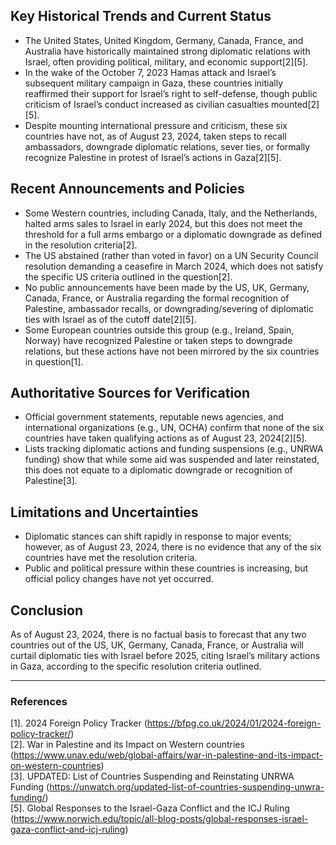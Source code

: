 ## Key Historical Trends and Current Status

- The United States, United Kingdom, Germany, Canada, France, and Australia have historically maintained strong diplomatic relations with Israel, often providing political, military, and economic support[2][5].
- In the wake of the October 7, 2023 Hamas attack and Israel’s subsequent military campaign in Gaza, these countries initially reaffirmed their support for Israel’s right to self-defense, though public criticism of Israel’s conduct increased as civilian casualties mounted[2][5].
- Despite mounting international pressure and criticism, these six countries have not, as of August 23, 2024, taken steps to recall ambassadors, downgrade diplomatic relations, sever ties, or formally recognize Palestine in protest of Israel’s actions in Gaza[2][5].

## Recent Announcements and Policies

- Some Western countries, including Canada, Italy, and the Netherlands, halted arms sales to Israel in early 2024, but this does not meet the threshold for a full arms embargo or a diplomatic downgrade as defined in the resolution criteria[2].
- The US abstained (rather than voted in favor) on a UN Security Council resolution demanding a ceasefire in March 2024, which does not satisfy the specific US criteria outlined in the question[2].
- No public announcements have been made by the US, UK, Germany, Canada, France, or Australia regarding the formal recognition of Palestine, ambassador recalls, or downgrading/severing of diplomatic ties with Israel as of the cutoff date[2][5].
- Some European countries outside this group (e.g., Ireland, Spain, Norway) have recognized Palestine or taken steps to downgrade relations, but these actions have not been mirrored by the six countries in question[1].

## Authoritative Sources for Verification

- Official government statements, reputable news agencies, and international organizations (e.g., UN, OCHA) confirm that none of the six countries have taken qualifying actions as of August 23, 2024[2][5].
- Lists tracking diplomatic actions and funding suspensions (e.g., UNRWA funding) show that while some aid was suspended and later reinstated, this does not equate to a diplomatic downgrade or recognition of Palestine[3].

## Limitations and Uncertainties

- Diplomatic stances can shift rapidly in response to major events; however, as of August 23, 2024, there is no evidence that any of the six countries have met the resolution criteria.
- Public and political pressure within these countries is increasing, but official policy changes have not yet occurred.

## Conclusion

As of August 23, 2024, there is no factual basis to forecast that any two countries out of the US, UK, Germany, Canada, France, or Australia will curtail diplomatic ties with Israel before 2025, citing Israel’s military actions in Gaza, according to the specific resolution criteria outlined.

---

### References

[1]. 2024 Foreign Policy Tracker (https://bfpg.co.uk/2024/01/2024-foreign-policy-tracker/)  
[2]. War in Palestine and its Impact on Western countries (https://www.unav.edu/web/global-affairs/war-in-palestine-and-its-impact-on-western-countries)  
[3]. UPDATED: List of Countries Suspending and Reinstating UNRWA Funding (https://unwatch.org/updated-list-of-countries-suspending-unwra-funding/)  
[5]. Global Responses to the Israel-Gaza Conflict and the ICJ Ruling (https://www.norwich.edu/topic/all-blog-posts/global-responses-israel-gaza-conflict-and-icj-ruling)